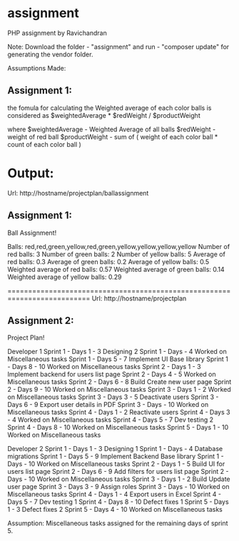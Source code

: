 # assignment
PHP assignment by Ravichandran

Note:
Download the folder - "assignment" and run - "composer update" for generating the vendor folder.

Assumptions Made:

Assignment 1:
-------------
the fomula for calculating the Weighted average of each color balls is considered as 
	$weightedAverage * $redWeight / $productWeight

where
	$weightedAverage - Weighted Average of all balls
	$redWeight - weight of red ball
	$productWeight - sum of ( weight of each color ball * count of each color ball )



Output:
=======
Url:
http://hostname/projectplan/ballassignment

Assignment 1:
-------------

Ball Assignment!

Balls: red,red,green,yellow,red,green,yellow,yellow,yellow,yellow
Number of red balls: 3
Number of green balls: 2
Number of yellow balls: 5
Average of red balls: 0.3
Average of green balls: 0.2
Average of yellow balls: 0.5
Weighted average of red balls: 0.57
Weighted average of green balls: 0.14
Weighted average of yellow balls: 0.29

==========================================================================
Url:
http://hostname/projectplan

Assignment 2:
-------------
Project Plan!

Developer 1
Sprint 1 - Days 1 - 3 Designing 2
Sprint 1 - Days - 4 Worked on Miscellaneous tasks
Sprint 1 - Days 5 - 7 Implement UI Base library
Sprint 1 - Days 8 - 10 Worked on Miscellaneous tasks
Sprint 2 - Days 1 - 3 Implement backend for users list page
Sprint 2 - Days 4 - 5 Worked on Miscellaneous tasks
Sprint 2 - Days 6 - 8 Build Create new user page
Sprint 2 - Days 9 - 10 Worked on Miscellaneous tasks
Sprint 3 - Days 1 - 2 Worked on Miscellaneous tasks
Sprint 3 - Days 3 - 5 Deactivate users
Sprint 3 - Days 6 - 9 Export user details in PDF
Sprint 3 - Days - 10 Worked on Miscellaneous tasks
Sprint 4 - Days 1 - 2 Reactivate users
Sprint 4 - Days 3 - 4 Worked on Miscellaneous tasks
Sprint 4 - Days 5 - 7 Dev testing 2
Sprint 4 - Days 8 - 10 Worked on Miscellaneous tasks
Sprint 5 - Days 1 - 10 Worked on Miscellaneous tasks
 
Developer 2
Sprint 1 - Days 1 - 3 Designing 1
Sprint 1 - Days - 4 Database migrations
Sprint 1 - Days 5 - 9 Implement Backend Base library
Sprint 1 - Days - 10 Worked on Miscellaneous tasks
Sprint 2 - Days 1 - 5 Build UI for users list page
Sprint 2 - Days 6 - 9 Add filters for users list page
Sprint 2 - Days - 10 Worked on Miscellaneous tasks
Sprint 3 - Days 1 - 2 Build Update user page
Sprint 3 - Days 3 - 9 Assign roles
Sprint 3 - Days - 10 Worked on Miscellaneous tasks
Sprint 4 - Days 1 - 4 Export users in Excel
Sprint 4 - Days 5 - 7 Dev testing 1
Sprint 4 - Days 8 - 10 Defect fixes 1
Sprint 5 - Days 1 - 3 Defect fixes 2
Sprint 5 - Days 4 - 10 Worked on Miscellaneous tasks
 
Assumption: Miscellaneous tasks assigned for the remaining days of sprint 5.